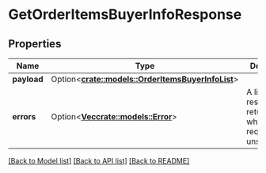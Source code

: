 # GetOrderItemsBuyerInfoResponse

## Properties

Name | Type | Description | Notes
------------ | ------------- | ------------- | -------------
**payload** | Option<[**crate::models::OrderItemsBuyerInfoList**](OrderItemsBuyerInfoList.md)> |  | [optional]
**errors** | Option<[**Vec<crate::models::Error>**](Error.md)> | A list of error responses returned when a request is unsuccessful. | [optional]

[[Back to Model list]](../README.md#documentation-for-models) [[Back to API list]](../README.md#documentation-for-api-endpoints) [[Back to README]](../README.md)


